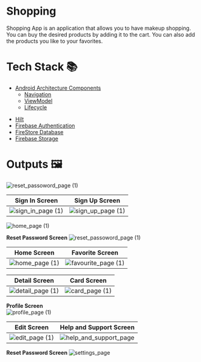 # Shopping
 Shopping App is an application that allows you to have makeup shopping. You can buy the desired products by adding it to the cart. You can also add the products you like to your favorites.
# Tech Stack 📚
* [Android Architecture Components](https://developer.android.com/topic/architecture)
    - [Navigation](https://developer.android.com/guide/navigation)
    - [ViewModel](https://developer.android.com/topic/libraries/architecture/viewmodel)
    - [Lifecycle](https://developer.android.com/topic/libraries/architecture/lifecycle)
- [Hilt](https://developer.android.com/training/dependency-injection/hilt-android)
- [Firebase Authentication](https://firebase.google.com/docs/auth/android/start)
- [FireStore Database](https://firebase.google.com/docs/firestore/quickstart#android)
- [Firebase Storage](https://firebase.google.com/docs/storage/android/start)
# Outputs 🖼
![reset_passoword_page (1)](https://github.com/rubabahajiyeva/Shopping/assets/114312929/939d823c-bd8a-47ce-9c09-9d7952aff358)

| Sign In Screen                 | Sign Up Screen                 |
| ------------------------------ | ------------------------------ |
| ![sign_in_page (1)](https://github.com/rubabahajiyeva/Shopping/assets/114312929/e50587bc-428e-43b3-a72d-74839cd86690) | ![sign_up_page (1)](https://github.com/rubabahajiyeva/Shopping/assets/114312929/b27e9e99-57b2-4934-af34-94a285d00576) |
![home_page (1)](https://github.com/rubabahajiyeva/Shopping/assets/114312929/fabfceda-d2de-4b7f-b2d6-6976a4827d0f)

**Reset Password Screen** 
![reset_passoword_page (1)](https://github.com/rubabahajiyeva/Shopping/assets/114312929/939d823c-bd8a-47ce-9c09-9d7952aff358)

| Home Screen                           | Favorite Screen                       |
| ------------------------------------- | ------------------------------------- |
| ![home_page (1)](https://github.com/rubabahajiyeva/Shopping/assets/114312929/fabfceda-d2de-4b7f-b2d6-6976a4827d0f) | ![favourite_page (1)](https://github.com/rubabahajiyeva/Shopping/assets/114312929/3ccbfa24-3c5e-4209-bc0e-e6d631bf77b1) |


| Detail Screen                         | Card Screen                           |
| ------------------------------------- | ------------------------------------- |
| ![detail_page (1)](https://github.com/rubabahajiyeva/Shopping/assets/114312929/5b750eec-f491-4c8d-a529-e22726315b5f) | ![card_page (1)](https://github.com/rubabahajiyeva/Shopping/assets/114312929/3db0373f-5879-4f3e-9c57-143472bea886) |

**Profile Screen**                      
![profile_page (1)](https://github.com/rubabahajiyeva/Shopping/assets/114312929/89ced834-0d4b-4548-80df-6eaf92315269)


| Edit Screen                           | Help and Support Screen               |
| ------------------------------------- | ------------------------------------- |
| ![edit_page (1)](https://github.com/rubabahajiyeva/Shopping/assets/114312929/d3748c8b-dc06-46d8-9af8-a72c765dda8b) | ![help_and_support_page](https://github.com/rubabahajiyeva/Shopping/assets/114312929/34b2d84b-7dd3-423b-82db-0e93a4cfaa58)|


**Reset Password Screen** 
 ![settings_page](https://github.com/rubabahajiyeva/Shopping/assets/114312929/cbf36e4a-ddef-40d8-a915-c687e11c966f)


